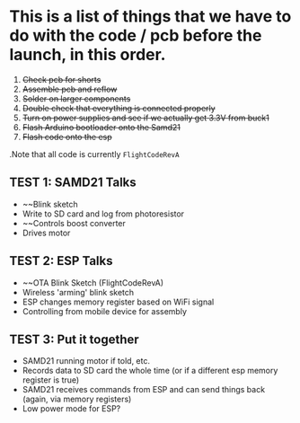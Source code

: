 # This is a list of things that we have to do with the code / pcb before the launch, in this order.

1.  ~~Check pcb for shorts~~
2.  ~~Assemble pcb and reflow~~
3.  ~~Solder on larger components~~
4.  ~~Double check that everything is connected properly~~
5.  ~~Turn on power supplies and see if we actually get 3.3V from buck1~~
6.  ~~Flash Arduino bootloader onto the Samd21~~
7.  ~~Flash code onto the esp~~

  .Note that all code is currently `FlightCodeRevA`

## TEST 1: SAMD21 Talks
- ~~Blink sketch
- Write to SD card and log from photoresistor
- ~~Controls boost converter
- Drives motor

## TEST 2: ESP Talks
- ~~OTA Blink Sketch (FlightCodeRevA)
- Wireless 'arming' blink sketch
- ESP changes memory register based on WiFi signal
- Controlling from mobile device for assembly

## TEST 3: Put it together
- SAMD21 running motor if told, etc.
- Records data to SD card the whole time (or if a different esp memory register is true)
- SAMD21 receives commands from ESP and can send things back (again, via memory registers)
- Low power mode for ESP?
